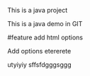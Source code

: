 This is a java project

This is a java demo in GIT

#feature add html options 

Add options etererete

utyiyiy  sffsfdgggsggg